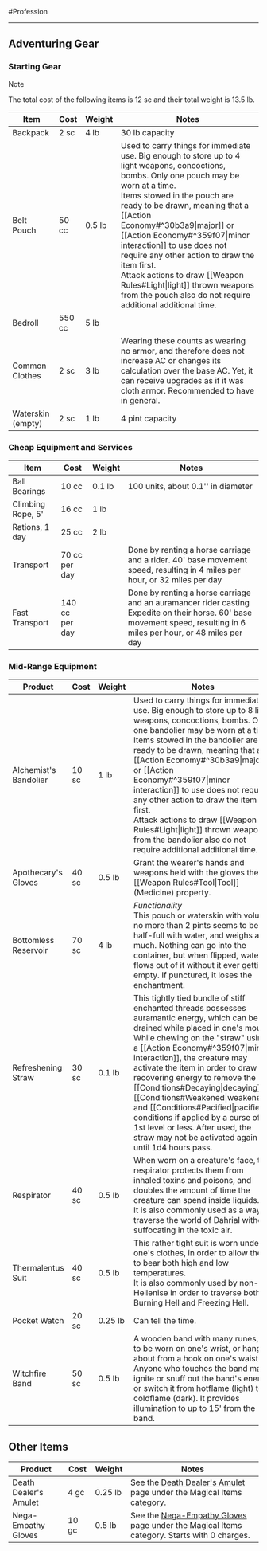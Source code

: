 #Profession 
- - -
## Adventuring Gear

### Starting Gear

>[!note] 
>The total cost of the following items is 12 sc and their total weight is 13.5 lb.

| **Item**          | **Cost** | **Weight** | **Notes**                                                                                                                                                                                                                                                                                                                                                                                                                                                                                                 |
| ----------------- | -------- | ---------- | --------------------------------------------------------------------------------------------------------------------------------------------------------------------------------------------------------------------------------------------------------------------------------------------------------------------------------------------------------------------------------------------------------------------------------------------------------------------------------------------------------- |
| Backpack          | 2 sc     | 4 lb       | 30 lb capacity                                                                                                                                                                                                                                                                                                                                                                                                                                                                                            |
| Belt Pouch        | 50 cc    | 0.5 lb     | Used to carry things for immediate use. Big enough to store up to 4 light weapons, concoctions, bombs. Only one pouch may be worn at a time.<br>Items stowed in the pouch are ready to be drawn, meaning that a [[Action Economy#^30b3a9\|major]] or [[Action Economy#^359f07\|minor interaction]] to use does not require any other action to draw the item first.<br>Attack actions to draw [[Weapon Rules#Light\|light]] thrown weapons from the pouch also do not require additional additional time. |
| Bedroll           | 550 cc   | 5 lb       |                                                                                                                                                                                                                                                                                                                                                                                                                                                                                                           |
| Common Clothes    | 2 sc     | 3 lb       | Wearing these counts as wearing no armor, and therefore does not increase AC or changes its calculation over the base AC. Yet, it can receive upgrades as if it was cloth armor. Recommended to have in general.                                                                                                                                                                                                                                                                                          |
| Waterskin (empty) | 2 sc     | 1 lb       | 4 pint capacity                                                                                                                                                                                                                                                                                                                                                                                                                                                                                           |
### Cheap Equipment and Services

| **Item**          | **Cost**       | **Weight** | **Notes**                                                                                                                                                             |
| ----------------- | -------------- | ---------- | --------------------------------------------------------------------------------------------------------------------------------------------------------------------- |
| Ball Bearings     | 10 cc          | 0.1 lb     | 100 units, about 0.1'' in diameter                                                                                                                                    |
| Climbing Rope, 5' | 16 cc          | 1 lb       |                                                                                                                                                                       |
| Rations, 1 day    | 25 cc          | 2 lb       |                                                                                                                                                                       |
| Transport         | 70 cc per day  |            | Done by renting a horse carriage and a rider. 40' base movement speed, resulting in 4 miles per hour, or 32 miles per day                                             |
| Fast Transport    | 140 cc per day |            | Done by renting a horse carriage and an auramancer rider casting Expedite on their horse. 60' base movement speed, resulting in 6 miles per hour, or 48 miles per day |
### Mid-Range Equipment

| **Product**           | **Cost** | **Weight** | **Notes**                                                                                                                                                                                                                                                                                                                                                                                                                                                                                                                                           |
| --------------------- | -------- | ---------- | --------------------------------------------------------------------------------------------------------------------------------------------------------------------------------------------------------------------------------------------------------------------------------------------------------------------------------------------------------------------------------------------------------------------------------------------------------------------------------------------------------------------------------------------------- |
| Alchemist's Bandolier | 10 sc    | 1 lb       | Used to carry things for immediate use. Big enough to store up to 8 light weapons, concoctions, bombs. Only one bandolier may be worn at a time.<br>Items stowed in the bandolier are ready to be drawn, meaning that a [[Action Economy#^30b3a9\|major]] or [[Action Economy#^359f07\|minor interaction]] to use does not require any other action to draw the item first.<br>Attack actions to draw [[Weapon Rules#Light\|light]] thrown weapons from the bandolier also do not require additional additional time.                               |
| Apothecary's Gloves   | 40 sc    | 0.5 lb     | Grant the wearer's hands and weapons held with the gloves the [[Weapon Rules#Tool\|Tool]] (Medicine) property.                                                                                                                                                                                                                                                                                                                                                                                                                                      |
| Bottomless Reservoir  | 70 sc    | 4 lb       | _Functionality_  <br>This pouch or waterskin with volume no more than 2 pints seems to be half-full with water, and weighs as much. Nothing can go into the container, but when flipped, water flows out of it without it ever getting empty. If punctured, it loses the enchantment.                                                                                                                                                                                                                                                               |
| Refreshening Straw    | 30 sc    | 0.1 lb     | This tightly tied bundle of stiff enchanted threads possesses auramantic energy, which can be drained while placed in one's mouth. While chewing on the "straw" using a [[Action Economy#^359f07\|minor interaction]], the creature may activate the item in order to draw recovering energy to remove the [[Conditions#Decaying\|decaying]], [[Conditions#Weakened\|weakened]] and [[Conditions#Pacified\|pacified]] conditions if applied by a curse of 1st level or less. After used, the straw may not be activated again until 1d4 hours pass. |
| Respirator            | 40 sc    | 0.5 lb     | When worn on a creature's face, the respirator protects them from inhaled toxins and poisons, and doubles the amount of time the creature can spend inside liquids.  <br>It is also commonly used as a way to traverse the world of Dahrial without suffocating in the toxic air.                                                                                                                                                                                                                                                                   |
| Thermalentus Suit     | 40 sc    | 0.5 lb     | This rather tight suit is worn under one's clothes, in order to allow them to bear both high and low temperatures.  <br>It is also commonly used by non-Hellenise in order to traverse both Burning Hell and Freezing Hell.                                                                                                                                                                                                                                                                                                                         |
| Pocket Watch          | 20 sc    | 0.25 lb    | Can tell the time.                                                                                                                                                                                                                                                                                                                                                                                                                                                                                                                                  |
| Witchfire Band        | 50 sc    | 0.5 lb     | A wooden band with many runes, fit to be worn on one's wrist, or hang about from a hook on one's waist.<br>Anyone who touches the band may ignite or snuff out the band's energy, or switch it from hotflame (light) to coldflame (dark). It provides illumination to up to 15' from the band.                                                                                                                                                                                                                                                      |
## Other Items

| **Product**           | **Cost** | **Weight** | **Notes**                                                                                                             |
| --------------------- | -------- | ---------- | --------------------------------------------------------------------------------------------------------------------- |
| Death Dealer's Amulet | 4 gc     | 0.25 lb    | See the [Death Dealer's Amulet](Death%20Dealer's%20Amulet.md) page under the Magical Items category.                  |
| Nega-Empathy Gloves   | 10 gc    | 0.5 lb     | See the [Nega-Empathy Gloves](Nega-Empathy%20Gloves.md) page under the Magical Items category. Starts with 0 charges. |
